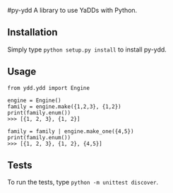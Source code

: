 #py-ydd
A library to use YaDDs with Python.

## Installation
Simply type `python setup.py install` to install py-ydd.

## Usage
```
from ydd.ydd import Engine

engine = Engine()
family = engine.make({1,2,3}, {1,2})
print(family.enum())
>>> [{1, 2, 3}, {1, 2}]

family = family | engine.make_one({4,5})
print(family.enum())
>>> [{1, 2, 3}, {1, 2}, {4,5}]
```

## Tests
To run the tests, type `python -m unittest discover`.
